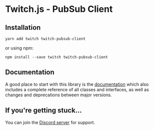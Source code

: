# Twitch.js - PubSub Client

## Installation

	yarn add twitch twitch-pubsub-client

or using npm:

	npm install --save twitch twitch-pubsub-client

## Documentation

A good place to start with this library is the [documentation](https://d-fischer.github.io/twitch-pubsub-client)
which also includes a complete reference of all classes and interfaces, as well as changes and deprecations between major versions.

## If you're getting stuck...

You can join the [Discord server](https://discord.gg/b9ZqMfz) for support.

